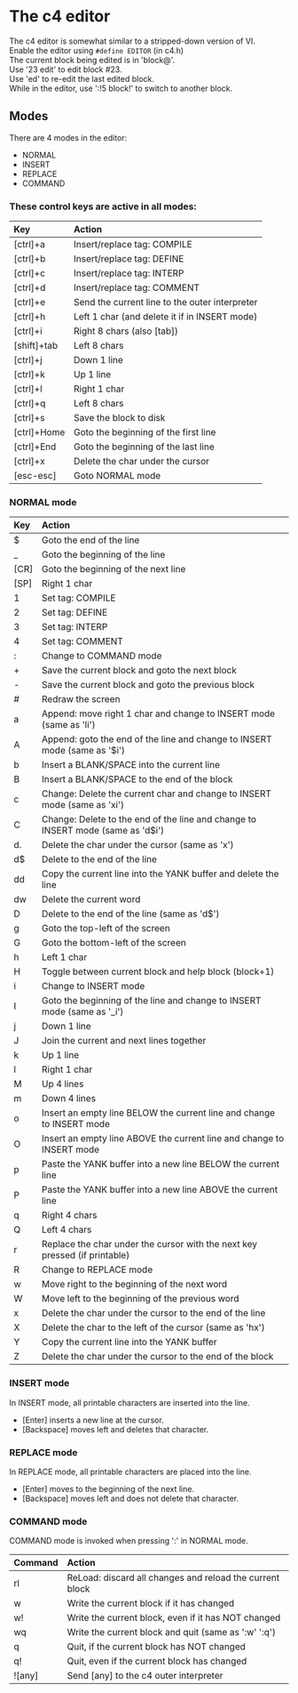 # The c4 editor

The c4 editor is somewhat similar to a stripped-down version of VI. <br/>
Enable the editor using `#define EDITOR` (in c4.h) <br/>
The current block being edited is in 'block@'. <br/>
Use '23 edit' to edit block #23. <br/>
Use 'ed' to re-edit the last edited block. </br>
While in the editor, use ':!5 block!' to switch to another block. <br/>

## Modes
There are 4 modes in the editor:
- NORMAL
- INSERT
- REPLACE
- COMMAND

### These control keys are active in all modes:

| Key         | Action |
| :--         | :-- |
| [ctrl]+a    | Insert/replace tag: COMPILE |
| [ctrl]+b    | Insert/replace tag: DEFINE |
| [ctrl]+c    | Insert/replace tag: INTERP |
| [ctrl]+d    | Insert/replace tag: COMMENT |
| [ctrl]+e    | Send the current line to the outer interpreter |
| [ctrl]+h    | Left 1 char (and delete it if in INSERT mode) |
| [ctrl]+i    | Right 8 chars (also [tab]) |
| [shift]+tab | Left 8 chars |
| [ctrl]+j    | Down 1 line |
| [ctrl]+k    | Up 1 line |
| [ctrl]+l    | Right 1 char |
| [ctrl]+q    | Left 8 chars |
| [ctrl]+s    | Save the block to disk |
| [ctrl]+Home | Goto the beginning of the first line |
| [ctrl]+End  | Goto the beginning of the last line |
| [ctrl]+x    | Delete the char under the cursor |
| [esc-esc]   | Goto NORMAL mode |

### NORMAL mode

| Key  | Action|
| :--  | :-- |
| $    | Goto the end of the line |
| _    | Goto the beginning of the line |
| [CR] | Goto the beginning of the next line |
| [SP] | Right 1 char |
| 1    | Set tag: COMPILE |
| 2    | Set tag: DEFINE |
| 3    | Set tag: INTERP |
| 4    | Set tag: COMMENT |
| :    | Change to COMMAND mode |
| +    | Save the current block and goto the next block |
| -    | Save the current block and goto the previous block |
| #    | Redraw the screen |
| a    | Append: move right 1 char and change to INSERT mode (same as 'li') |
| A    | Append: goto the end of the line and change to INSERT mode  (same as '$i') |
| b    | Insert a BLANK/SPACE into the current line |
| B    | Insert a BLANK/SPACE to the end of the block |
| c    | Change: Delete the current char and change to INSERT mode (same as 'xi') |
| C    | Change: Delete to the end of the line and change to INSERT mode (same as 'd$i') |
| d.   | Delete the char under the cursor (same as 'x') |
| d$   | Delete to the end of the line |
| dd   | Copy the current line into the YANK buffer and delete the line |
| dw   | Delete the current word |
| D    | Delete to the end of the line (same as 'd$') |
| g    | Goto the top-left of the screen |
| G    | Goto the bottom-left of the screen |
| h    | Left 1 char |
| H    | Toggle between current block and help block (block+1) |
| i    | Change to INSERT mode |
| I    | Goto the beginning of the line and change to INSERT mode (same as '_i') |
| j    | Down 1 line |
| J    | Join the current and next lines together |
| k    | Up 1 line |
| l    | Right 1 char |
| M    | Up 4 lines |
| m    | Down 4 lines |
| o    | Insert an empty line BELOW the current line and change to INSERT mode |
| O    | Insert an empty line ABOVE the current line and change to INSERT mode |
| p    | Paste the YANK buffer into a new line BELOW the current line |
| P    | Paste the YANK buffer into a new line ABOVE the current line |
| q    | Right 4 chars |
| Q    | Left 4 chars |
| r    | Replace the char under the cursor with the next key pressed (if printable) |
| R    | Change to REPLACE mode |
| w    | Move right to the beginning of the next word |
| W    | Move left to the beginning of the previous word |
| x    | Delete the char under the cursor to the end of the line |
| X    | Delete the char to the left of the cursor (same as 'hx') |
| Y    | Copy the current line into the YANK buffer |
| Z    | Delete the char under the cursor to the end of the block |

### INSERT mode

In INSERT mode, all printable characters are inserted into the line.
- [Enter] inserts a new line at the cursor.
- [Backspace] moves left and deletes that character.

### REPLACE mode

In REPLACE mode, all printable characters are placed into the line.
- [Enter] moves to the beginning of the next line.
- [Backspace] moves left and does not delete that character.

### COMMAND mode

COMMAND mode is invoked when pressing ':' in NORMAL mode.

| Command | Action|
| :--     | :-- |
| rl      | ReLoad: discard all changes and reload the current block |
| w       | Write the current block if it has changed |
| w!      | Write the current block, even if it has NOT changed |
| wq      | Write the current block and quit (same as ':w' ':q') |
| q       | Quit, if the current block has NOT changed |
| q!      | Quit, even if the current block has changed |
| ![any]  | Send [any] to the c4 outer interpreter |
